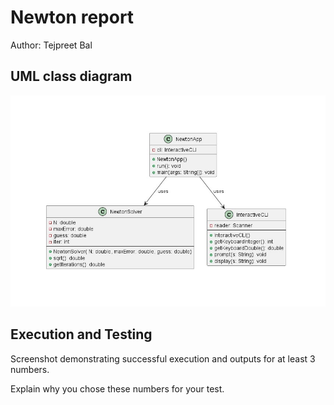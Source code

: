# Newton report
Author: Tejpreet Bal

## UML class diagram

![image1](newtonUML.jpg)

## Execution and Testing
Screenshot demonstrating successful execution and outputs for at least 3 numbers. 

Explain why you chose these numbers for your test.

